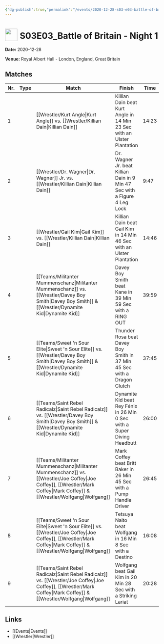 ```yaml
---
{"dg-publish":true,"permalink":"/events/2020-12-28-s03-e03-battle-of-britain-night-1/","title":"S03E03_Battle of Britain - Night 1","noteIcon":""}
---
```



# <img src="https://github.com/CptSpaulding1980/choke-slam-wrestling/releases/download/images/ChokeSlam.png" width="40" style="vertical-align:bottom; margin-right:8px;">**S03E03_Battle of Britain - Night 1**

**Date:** 2020-12-28

**Venue:** Royal Albert Hall - London, England, Great Britain

## Matches

| Nr. | Type | Match | Finish | Time | Rating | Score |
|-----|------|-------|--------|------|--------|-------|
| 1 |  | [[Wrestler/Kurt Angle\|Kurt Angle]] vs. [[Wrestler/Killian Dain\|Killian Dain]] | Killian Dain beat Kurt Angle in 14 Min 23 Sec with an Ulster Plantation | 14:23 | ★★★★1/4 | 89 |
| 2 |  | [[Wrestler/Dr. Wagner\|Dr. Wagner]] Jr. vs. [[Wrestler/Killian Dain\|Killian Dain]] | Dr. Wagner Jr. beat Killian Dain in 9 Min 47 Sec with a Figure 4 Leg Lock | 9:47 | ★★1/2 | 66 |
| 3 |  | [[Wrestler/Gail Kim\|Gail Kim]] vs. [[Wrestler/Killian Dain\|Killian Dain]] | Killian Dain beat Gail Kim in 14 Min 46 Sec with an Ulster Plantation | 14:46 | ★★★★1/4 | 88 |
| 4 |  | [[Teams/Militanter Mummenschanz\|Militanter Mummenschanz]] vs. [[Wrestler/Davey Boy Smith\|Davey Boy Smith]] & [[Wrestler/Dynamite Kid\|Dynamite Kid]] | Davey Boy Smith beat Kane in 39 Min 59 Sec with a RING OUT | 39:59 | ★★★★3/4 | 98 |
| 5 |  | [[Teams/Sweet 'n Sour Elite\|Sweet 'n Sour Elite]] vs. [[Wrestler/Davey Boy Smith\|Davey Boy Smith]] & [[Wrestler/Dynamite Kid\|Dynamite Kid]] | Thunder Rosa beat Davey Boy Smith in 37 Min 45 Sec with a Dragon Clutch | 37:45 | ★★★★3/4 | 98 |
| 6 |  | [[Teams/Saint Rebel Radicalz\|Saint Rebel Radicalz]] vs. [[Wrestler/Davey Boy Smith\|Davey Boy Smith]] & [[Wrestler/Dynamite Kid\|Dynamite Kid]] | Dynamite Kid beat Rey Fénix in 26 Min 0 Sec with a Super Diving Headbutt | 26:00 | ★★★★★ | 100 |
| 7 |  | [[Teams/Militanter Mummenschanz\|Militanter Mummenschanz]] vs. [[Wrestler/Joe Coffey\|Joe Coffey]], [[Wrestler/Mark Coffey\|Mark Coffey]] & [[Wrestler/Wolfgang\|Wolfgang]] | Mark Coffey beat Britt Baker in 26 Min 45 Sec with a Pump Handle Driver | 26:45 | ★★★★3/4 | 96 |
| 8 |  | [[Teams/Sweet 'n Sour Elite\|Sweet 'n Sour Elite]] vs. [[Wrestler/Joe Coffey\|Joe Coffey]], [[Wrestler/Mark Coffey\|Mark Coffey]] & [[Wrestler/Wolfgang\|Wolfgang]] | Tetsuya Naito beat Wolfgang in 16 Min 8 Sec with a Destino | 16:08 | ★★★1/4 | 74 |
| 9 |  | [[Teams/Saint Rebel Radicalz\|Saint Rebel Radicalz]] vs. [[Wrestler/Joe Coffey\|Joe Coffey]], [[Wrestler/Mark Coffey\|Mark Coffey]] & [[Wrestler/Wolfgang\|Wolfgang]] | Wolfgang beat Gail Kim in 20 Min 28 Sec with a Striking Lariat | 20:28 | ★★★3/4 | 81 |

## Links
- [[Events\|Events]]
- [[Wrestler\|Wrestler]]
